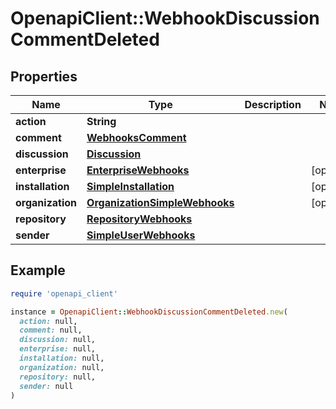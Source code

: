 # OpenapiClient::WebhookDiscussionCommentDeleted

## Properties

| Name | Type | Description | Notes |
| ---- | ---- | ----------- | ----- |
| **action** | **String** |  |  |
| **comment** | [**WebhooksComment**](WebhooksComment.md) |  |  |
| **discussion** | [**Discussion**](Discussion.md) |  |  |
| **enterprise** | [**EnterpriseWebhooks**](EnterpriseWebhooks.md) |  | [optional] |
| **installation** | [**SimpleInstallation**](SimpleInstallation.md) |  | [optional] |
| **organization** | [**OrganizationSimpleWebhooks**](OrganizationSimpleWebhooks.md) |  | [optional] |
| **repository** | [**RepositoryWebhooks**](RepositoryWebhooks.md) |  |  |
| **sender** | [**SimpleUserWebhooks**](SimpleUserWebhooks.md) |  |  |

## Example

```ruby
require 'openapi_client'

instance = OpenapiClient::WebhookDiscussionCommentDeleted.new(
  action: null,
  comment: null,
  discussion: null,
  enterprise: null,
  installation: null,
  organization: null,
  repository: null,
  sender: null
)
```

